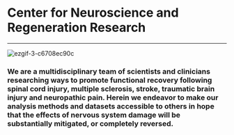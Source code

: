 # Center for Neuroscience and Regeneration Research
---
![ezgif-3-c6708ec90c](https://user-images.githubusercontent.com/24921789/212156870-2b60ab94-34ac-432f-bfe5-5cb8647a3ca8.gif)

### We are a multidisciplinary team of scientists and clinicians researching ways to promote functional recovery following spinal cord injury, multiple sclerosis, stroke, traumatic brain injury and neuropathic pain. Herein we endeavor to make our analysis methods and datasets accessible to others in hope that the effects of nervous system damage will be substantially mitigated, or completely reversed.
